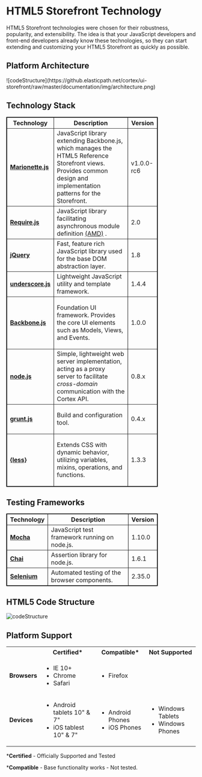 HTML5 Storefront Technology
====================
HTML5 Storefront technologies were chosen for their robustness, popularity, and extensibility.
The idea is that your JavaScript developers and front-end developers already know these technologies, so they can start extending and customizing your HTML5 Storefront as quickly as possible.

<h2 id="platformArchitecture">Platform Architecture</h2>
![codeStructure](https://github.elasticpath.net/cortex/ui-storefront/raw/master/documentation/img/architecture.png)

Technology Stack
---------------------
<table border="1" cellpadding="3" cellspacing="0" style="; width: 80%; border: 1px solid #000000">
<tbody>
<tr>
<th align="center" valign="middle">Technology</th>
<th align="center" valign="middle">Description</th>
<th align="center" valign="middle">Version</th>
</tr>
<tr>
<td><strong><a href="http://marionettejs.com/">Marionette.js</a></strong></td>
<td>JavaScript library extending Backbone.js, which manages the HTML5 Reference Storefront views.
Provides common design and implementation patterns for the Storefront.</td>
<td>v1.0.0-rc6</td>
</tr>
<tr>
<td><strong><a href="http://requirejs.org/">Require.js</a></strong></td>
<td>JavaScript library facilitating asynchronous module definition <a href="http://en.wikipedia.org/wiki/Asynchronous_module_definition">(AMD)</a> .
</td>
<td>2.0</td>
</tr>
<tr>
<td><strong><a href="http://jquery.com/">jQuery</a></strong></td>
<td>Fast, feature rich JavaScript library used for the base DOM abstraction layer.</td>
<td>1.8</td>
</tr>
<tr>
<td><strong><a href="http://underscorejs.org/">underscore.js</a></strong></td>
<td>Lightweight JavaScript utility and template framework.</td>
<td>1.4.4</td>
</tr>
<tr>
<td><strong><a href="http://backbonejs.org/">Backbone.js</a></strong></td>
<td>
<p>Foundation UI framework. Provides the core UI elements such as Models, Views, and Events.</p>
</td>
<td>1.0.0</td>
</tr>
<td><strong><a href="http://nodejs.org/">node.js</a></strong></td>
<td>Simple, lightweight web server implementation, acting as a proxy server to facilitate <em>cross-domain</em> communication with the Cortex API.
<td>0.8.x</td>
</tr>
<tr>
<td><strong><a href="http://gruntjs.com/">grunt.js</a></strong></td>
<td>
<p>Build and configuration tool.</p>
</td>
<td>0.4.x</td>
</tr>
<tr>
<td><strong><a href="http://lesscss.org/">{less}</a></strong></td>
<td>
<p>Extends CSS with dynamic behavior, utilizing variables, mixins, operations, and functions.</p>
</td>
<td>1.3.3</td>
</tr>
</tbody>
</table>

Testing Frameworks
---------------------
<table border="1" cellpadding="3" cellspacing="0" style="; width: 80%; border: 1px solid #000000">
<tbody>
<tr>
<th align="center" valign="middle">Technology</th>
<th align="center" valign="middle">Description</th>
<th align="center" valign="middle">Version</th>
</tr>
<tr>
<td><strong><a href="http://visionmedia.github.io/mocha/">Mocha</a></strong></td>
<td>JavaScript test framework running on node.js.</td>
<td>1.10.0</td>
</tr>
<tr>
<td><strong><a href="http://chaijs.com/">Chai</a></strong></td>
<td>Assertion library for node.js.</td>
<td>1.6.1</td>
</tr>
<tr>
<td><strong><a href="http://www.seleniumhq.org/projects/webdriver/">Selenium</a></strong></td>
<td>Automated testing of the browser components.</td>
<td>2.35.0</td>
</tr>
</tbody>
</table>

HTML5 Code Structure
---------------------
![codeStructure](https://github.elasticpath.net/cortex/ui-storefront/raw/master/documentation/img/fileStructure.png)

Platform Support
---------------------
<table>
<tbody>
<tr align="center">
<th align="center" valign="middle"></th>
<th align="center" valign="middle">Certified*</th>
<th align="center" valign="middle">Compatible*</th>
<th align="center" valign="middle">Not Supported</th>
</tr>
<tr>
<td ><strong>Browsers</strong></td>
<td>
<ul>
<li>IE 10+</li>
<li>Chrome</li>
<li>Safari</li>
</ul>
</td>
<td>
<ul>
<li>Firefox</li>
</ul>
</td>
<td></td>
</tr>
<tr>
<td><strong>Devices</strong></td>
<td>
<ul>
<li>Android tablets 10" & 7"</li>
<li>iOS tablest 10" & 7"</li>
</ul>
</td>
<td>
<ul>
<li>Android Phones</li>
<li>iOS Phones</li>
</ul>
</td>
<td>
<ul>
<li>Windows Tablets</li>
<li>Windows Phones</li>
</ul>
</td>
</tr>
</tbody>
</table>
*<b>Certified</b> - Officially Supported and Tested

*<b>Compatible</b> - Base functionality works - Not tested.
